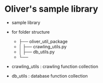 # Oliver's sample library
 * sample library
 
 
 * for folder structure
   * ├── oliver_util_package
   * │ ├── crawling_utils.py
   * │ ├── db_utils.py
   * └──  


 * crawling_utils : crawling function collection
 * db_utils : database function collection